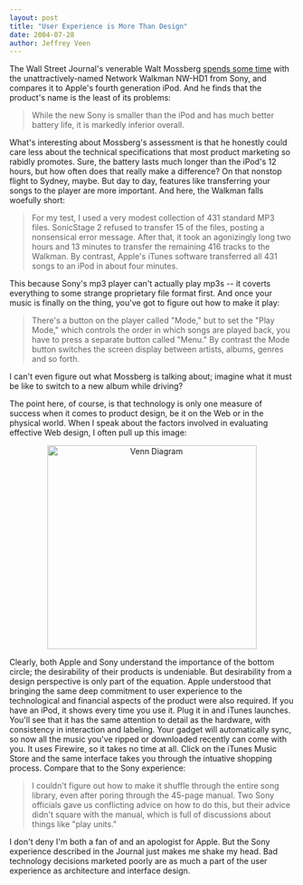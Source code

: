 ```yaml
--- 
layout: post
title: "User Experience is More Than Design"
date: 2004-07-28
author: Jeffrey Veen
---
```

The Wall Street Journal's venerable Walt Mossberg <a href="Network Walkman NW-HD1">spends some time</a> with the unattractively-named Network Walkman NW-HD1 from Sony, and compares it to Apple's fourth generation iPod. And he finds that the product's name is the least of its problems:

<blockquote>While the new Sony is smaller than the iPod and has much better battery life, it is markedly inferior overall. </blockquote>

What's interesting about Mossberg's assessment is that he honestly could care less about the technical specifications that most product marketing so rabidly promotes. Sure, the battery lasts much longer than the iPod's 12 hours, but how often does that really make a difference? On that nonstop flight to Sydney, maybe. But day to day, features like transferring your songs to the player are more important. And here, the Walkman falls woefully short:

<blockquote>For my test, I used a very modest collection of 431 standard MP3 files. SonicStage 2 refused to transfer 15 of the files, posting a nonsensical error message. After that, it took an agonizingly long two hours and 13 minutes to transfer the remaining 416 tracks to the Walkman. By contrast, Apple's iTunes software transferred all 431 songs to an iPod in about four minutes.</blockquote>

This because Sony's mp3 player can't actually play mp3s -- it coverts everything to some strange proprietary file format first. And once your music is finally on the thing, you've got to figure out how to make it play:

<blockquote>There's a button on the player called "Mode," but to set the "Play Mode," which controls the order in which songs are played back, you have to press a separate button called "Menu." By contrast the Mode button switches the screen display between artists, albums, genres and so forth.</blockquote>

I can't even figure out what Mossberg is talking about; imagine what it must be like to switch to a new album while driving?

The point here, of course, is that technology is only one measure of success when it comes to product design, be it on the Web or in the physical world. When I speak about the factors involved in evaluating effective Web design, I often pull up this image:

<div style="text-align: center"><img src="http://www.veen.com/jeff/~/www/jeff/images/venn.jpg" height="360" width="370" alt="Venn Diagram" /></div>

Clearly, both Apple and Sony understand the importance of the bottom circle; the desirability of their products is undeniable. But desirability from a design perspective is only part of the equation. Apple understood that bringing the same deep commitment to user experience to the technological and financial aspects of the product were also required. If you have an iPod, it shows every time you use it. Plug it in and iTunes launches. You'll see that it has the same attention to detail as the hardware, with consistency in interaction and labeling. Your gadget will automatically sync, so now all the music you've ripped or downloaded recently can come with you. It uses Firewire, so it takes no time at all. Click on the iTunes Music Store and the same interface takes you through the intuative shopping process. Compare that to the Sony experience:

<blockquote>I couldn't figure out how to make it shuffle through the entire song library, even after poring through the 45-page manual. Two Sony officials gave us conflicting advice on how to do this, but their advice didn't square with the manual, which is full of discussions about things like "play units."</blockquote>

I don't deny I'm both a fan of and an apologist for Apple. But the Sony experience described in the Journal just makes me shake my head. Bad technology decisions marketed poorly are as much a part of the user experience as architecture and interface design.
&#8203;